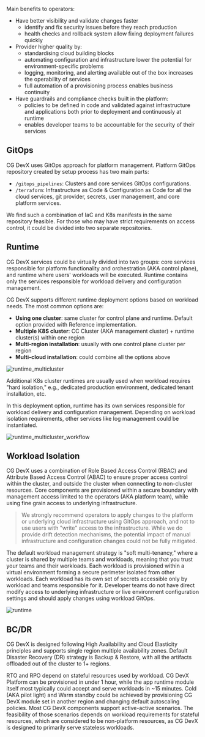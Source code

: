 

Main benefits to operators:

- Have better visibility and validate changes faster
    - identify and fix security issues before they reach production
    - health checks and rollback system allow fixing deployment failures quickly
- Provider higher quality by:
    - standardising cloud building blocks
    - automating configuration and infrastructure lower the potential for environment-specific problems
    - logging, monitoring, and alerting available out of the box increases the operability of services
    - full automation of a provisioning process enables business continuity
- Have guardrails and compliance checks built in the platform:
    - policies to be defined in code and validated against infrastructure and applications both prior to deployment and
      continuously at runtime
    - enables developer teams to be accountable for the security of their services

## GitOps

CG DevX uses GitOps approach for platform management.
Platform GitOps repository created by setup process has two main parts:

- `/gitops_pipelines`: Clusters and core services GitOps configurations.
- `/terraform`: Infrastructure as Code & Configuration as Code for all the cloud services, git provider, secrets,
  user management, and core platform services.

We find such a combination of IaC and K8s manifests in the same repository feasible.
For those who may have strict requirements on access control, it could be divided into two separate repositories.

## Runtime

CG DevX services could be virtually divided into two groups: core services responsible for platform functionality and
orchestration (AKA control plane), and runtime where users' workloads will be executed. Runtime contains only the
services responsible for workload delivery and configuration management.

CG DevX supports different runtime deployment options based on workload needs. The most common options are:

- **Using one cluster**: same cluster for control plane and runtime. Default option provided with Reference
  implementation.
- **Multiple K8S cluster**: CC Cluster (AKA management cluster) + runtime cluster(s) within one region
- **Multi-region installation**: usually with one control plane cluster per region
- **Multi-cloud installation**: could combine all the options above

![runtime_multicluster](../assets/diagrams.drawio)

Additional K8s cluster runtimes are usually used when workload requires "hard isolation," e.g., dedicated production
environment, dedicated tenant installation, etc.

In this deployment option, runtime has its own services responsible for workload delivery and configuration management.
Depending on workload isolation requirements, other services like log management could be instantiated.

![runtime_multicluster_workflow](../assets/diagrams.drawio)

## Workload Isolation

CG DevX uses a combination of Role Based Access Control (RBAC) and Attribute Based Access Control (ABAC) to ensure
proper access control within the cluster, and outside the cluster when connecting to non-cluster resources.
Core components are provisioned within a secure boundary with management access limited to the operators (AKA platform
team), while using fine grain access to underlying infrastructure.

> We strongly recommend operators to apply changes to the platform or underlying cloud infrastructure using GitOps
> approach, and not to use users with "write" access to the infrastructure.
> While we do provide drift detection mechanisms, the potential impact of manual infrastructure and configuration
> changes
> could not be fully mitigated.

The default workload management strategy is "soft multi-tenancy," where a cluster is shared by multiple teams
and workloads, meaning that you trust your teams and their workloads.
Each workload is provisioned within a virtual environment forming a secure perimeter isolated from other workloads.
Each workload has its own set of secrets accessible only by workload and teams responsible for it.
Developer teams do not have direct modify access to underlying infrastructure or live environment configuration settings
and should apply changes using workload GitOps.

![runtime](../assets/diagrams.drawio)

## BC/DR

CG DevX is designed following High Availability and Cloud Elasticity principles and supports single region multiple
availability zones. Default Disaster Recovery (DR) strategy is Backup & Restore, with all the artifacts offloaded out of
the cluster to 1+ regions.

RTO and RPO depend on stateful resources used by workload. CG DevX Platform can be provisioned in under 1 hour, while
the app runtime module itself most typically could accept and serve workloads in ~15 minutes.
Cold (AKA pilot light) and Warm standby could be achieved by provisioning CG DevX module set in another region and
changing default autoscaling policies.
Most CG DevX components support active-active scenarios.
The feasibility of those scenarios depends on workload requirements
for stateful resources, which are considered to be non-platform resources, as CG DevX is designed to primarily serve
stateless workloads.
